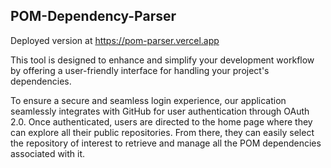 ## POM-Dependency-Parser

Deployed version at https://pom-parser.vercel.app

This tool is designed to
enhance and simplify your development workflow by offering a
user-friendly interface for handling your project's
dependencies.

To ensure a secure and seamless login experience, our
application seamlessly integrates with GitHub for user
authentication through OAuth 2.0. Once authenticated, users
are directed to the home page where they can explore all
their public repositories. From there, they can easily
select the repository of interest to retrieve and manage all
the POM dependencies associated with it.
